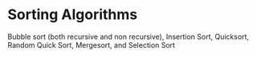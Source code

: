 # Sorting Algorithms
Bubble sort (both recursive and non recursive), Insertion Sort, Quicksort, Random Quick Sort, Mergesort, and Selection Sort
